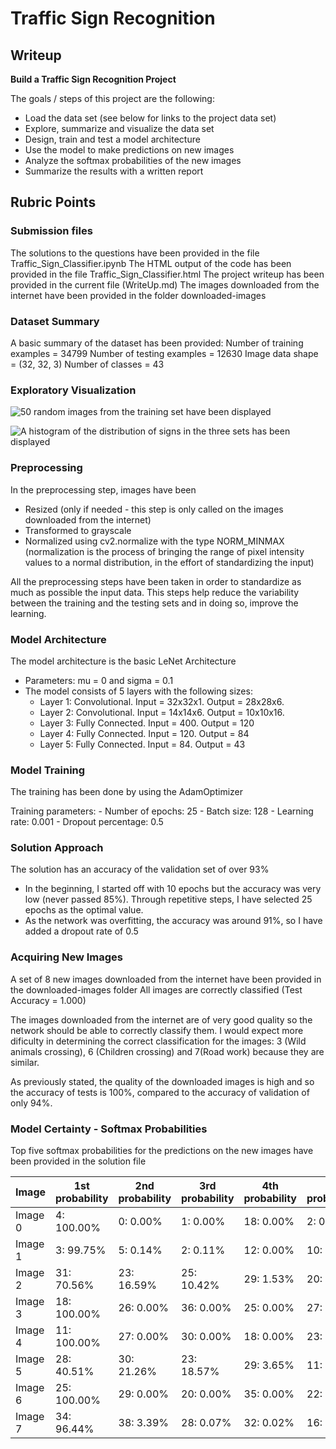 # **Traffic Sign Recognition** 

## Writeup



**Build a Traffic Sign Recognition Project**

The goals / steps of this project are the following:
* Load the data set (see below for links to the project data set)
* Explore, summarize and visualize the data set
* Design, train and test a model architecture
* Use the model to make predictions on new images
* Analyze the softmax probabilities of the new images
* Summarize the results with a written report



## Rubric Points

### Submission files
The solutions to the questions have been provided in the file Traffic_Sign_Classifier.ipynb
The HTML output of the code has been provided in the file Traffic_Sign_Classifier.html
The project writeup has been provided in the current file (WriteUp.md)
The images downloaded from the internet have been provided in the folder downloaded-images

### Dataset Summary
A basic summary of the dataset has been provided:
Number of training examples = 34799
Number of testing examples = 12630
Image data shape = (32, 32, 3)
Number of classes = 43

### Exploratory Visualization
![50 random images from the training set have been displayed](/CarND-Traffic-Sign-Classifier/images/test-set.JPG)

![A histogram of the distribution of signs in the three sets has been displayed](/CarND-Traffic-Sign-Classifier/images/histogram.JPG)



### Preprocessing
In the preprocessing step, images have been 
 - Resized (only if needed - this step is only called on the images downloaded from the internet)
 - Transformed to grayscale
 - Normalized using cv2.normalize with the type NORM_MINMAX (normalization is the process of bringing the range of pixel intensity values to a normal distribution, in the effort of standardizing the input)
     
All the preprocessing steps have been taken in order to standardize as much as possible the input data. This steps help reduce the variability between the training and the testing sets and in doing so, improve the learning.

### Model Architecture
The model architecture is the basic LeNet Architecture
 - Parameters: mu = 0 and sigma = 0.1
 - The model consists of 5 layers with the following sizes:
     - Layer 1: Convolutional. Input = 32x32x1. Output = 28x28x6.
     - Layer 2: Convolutional. Input = 14x14x6. Output = 10x10x16.
     - Layer 3: Fully Connected. Input = 400. Output = 120
     - Layer 4: Fully Connected. Input = 120. Output = 84
     - Layer 5: Fully Connected. Input = 84. Output = 43
     
### Model Training
The training has been done by using the AdamOptimizer

Training parameters:
    - Number of epochs: 25
    - Batch size: 128
    - Learning rate: 0.001
    - Dropout percentage: 0.5
    
### Solution Approach
The solution has an accuracy of the validation set of over 93%

- In the beginning, I started off with 10 epochs but the accuracy was very low (never passed 85%). Through repetitive steps, I have selected 25 epochs as the optimal value.
- As the network was overfitting, the accuracy was around 91%, so I have added a dropout rate of 0.5


### Acquiring New Images
A set of 8 new images downloaded from the internet have been provided in the downloaded-images folder
All images are correctly classified (Test Accuracy = 1.000)

The images downloaded from the internet are of very good quality so the network should be able to correctly classify them.
I would expect more dificulty in determining the correct classification for the images: 3 (Wild animals crossing), 6 (Children crossing) and 7(Road work) because they are similar.

As previously stated, the quality of the downloaded images is high and so the accuracy of tests is 100%, compared to the accuracy of validation of only 94%.

### Model Certainty - Softmax Probabilities
Top five softmax probabilities for the predictions on the new images have been provided in the solution file

Image | 1st probability | 2nd probability | 3rd probability | 4th probability | 5th probability 
------------ | ------------- | ------------- | ------------- | ------------- | -------------
Image 0 | 4: 100.00% | 0: 0.00% | 1: 0.00% | 18: 0.00% | 2: 0.00%
Image 1 | 3: 99.75% | 5: 0.14% | 2: 0.11% | 12: 0.00% | 10: 0.00%
Image 2 | 31: 70.56% | 23: 16.59% | 25: 10.42% | 29: 1.53% | 20: 0.79%
Image 3 | 18: 100.00% | 26: 0.00% | 36: 0.00% | 25: 0.00% | 27: 0.00%
Image 4 | 11: 100.00% | 27: 0.00% | 30: 0.00% | 18: 0.00% | 23: 0.00%
Image 5 | 28: 40.51% | 30: 21.26% | 23: 18.57% | 29: 3.65% | 11: 3.50%
Image 6 | 25: 100.00% | 29: 0.00% | 20: 0.00% | 35: 0.00% | 22: 0.00%
Image 7 | 34: 96.44% | 38: 3.39% | 28: 0.07% | 32: 0.02% | 16: 0.01%




